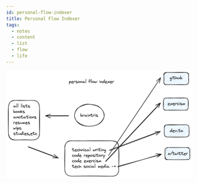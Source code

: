 ```yaml
---
id: personal-flow-indexer
title: Personal Flow Indexer
tags:
  - notes
  - content
  - list
  - flow
  - life
---
```


<div align="center">
<img src="../img/personal-flow-indexer.png" />
</div>

